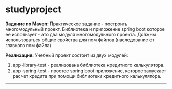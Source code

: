 # studyproject

**Задание по Maven:**
Практическое задание - построить многомодульный проект. Библиотека и приложение spring boot которое ее использует - это два модуля многомодульного проекта.
Должны использоваться общие свойства для пом файлов (наследование от главного пом файла)

**Реализация:**
Учебный проект состоит из двух модулей:
1. app-library-test - реализована библиотека кредитного калькулятора.
2. app-spring-test - простое spring boot приложение, которое запускает расчет кредита при помощи библиотеки кредитного калькулятора.

----------------------------
